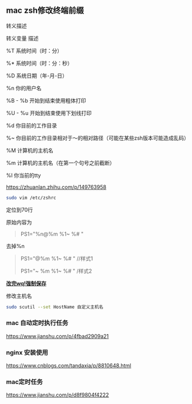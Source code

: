 ## mac zsh修改终端前缀 

转义描述

转义变量 描述

%T 系统时间（时：分）

%* 系统时间（时：分：秒）

%D 系统日期（年-月-日）

%n 你的用户名

%B - %b 开始到结束使用粗体打印

%U - %u 开始到结束使用下划线打印

%d 你目前的工作目录

%~ 你目前的工作目录相对于～的相对路径（可能在某些zsh版本可能造成乱码）

%M 计算机的主机名

%m 计算机的主机名（在第一个句号之前截断）

%l 你当前的tty

https://zhuanlan.zhihu.com/p/149763958

```bash
sudo vim /etc/zshrc
```

定位到70行

原始内容为

> PS1="%n@%m %1~ %# "

去掉%n

> PS1="@%m %1~ %# "  //样式1
>
> PS1="~ %m %1~ %# "  /样式2

**<u>改完wq!强制保存</u>**

修改主机名

```bash
sudo scutil --set HostName 自定义主机名
```





### mac 自动定时执行任务

https://www.jianshu.com/p/4fbad2909a21

### nginx 安装使用

https://www.cnblogs.com/tandaxia/p/8810648.html

### mac定时任务

https://www.jianshu.com/p/d8f9804f4222